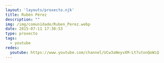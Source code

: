 ```yaml
---
layout: 'layouts/proxecto.njk'
title: Rubén Pérez
description: ""
img: /img/comunidade/Ruben_Perez.webp
date: 2015-07-11 17:30:53
type: proxecto
tags:
  - youtube
redes:
  youtube: https://www.youtube.com/channel/UCw3aNeyvXM-Lt7utonQoWiQ
---
```

